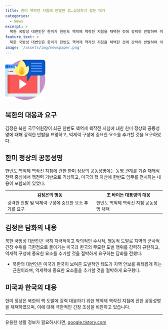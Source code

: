 ```yaml
---
title: 한미 핵작전 지침에 반발한 北…상상하기 힘든 대가
categories:
  - News
excerpt: >
  북한 국방성 대변인은 한미가 한반도 핵억제 핵작전 지침을 채택한 것에 강력히 반발하며 미국과 한국을 비난했다. 그는 더 많은 억제력 구성을 요구하고, 도발적인 행동을 중지하지 않으면 대가는 누구도 상상하기 힘들 것이라고 위협했다. 이에 대한 구체적 대응 방안은 언급하지 않았다. 해당 지침은 핵 전력 기반의 동맹 관계 강화와 미국의 핵 자산에 한반도 임무를 전시한다는 내용을 포함하고 있다.
feature_text: >
  북한 국방성 대변인은 한미가 한반도 핵억제 핵작전 지침을 채택한 것에 강력히 반발하며 미국과 한국을 비난했다. 그는 더 많은 억제력 구성을 요구하고, 도발적인 행동을 중지하지 않으면 대가는 누구도 상상하기 힘들 것이라고 위협했다. 이에 대한 구체적 대응 방안은 언급하지 않았다. 해당 지침은 핵 전력 기반의 동맹 관계 강화와 미국의 핵 자산에 한반도 임무를 전시한다는 내용을 포함하고 있다.
image: '/assets/img/newspaper.png'
---
```


<p><img src="/assets/img/news.png" alt="rentncar 속보" /></p>

<h2 data-ke-size="size26">북한의 대응과 요구</h2>

<p data-ke-size="size16">김정은 북한 국무위원장이 최근 한반도 핵억제 핵작전 지침에 대한 한미 정상의 공동성명에 대해 강력한 반발을 표명하고, 억제력 구성에 중요한 요소를 추가할 것을 요구하였다.</p>

<h2 data-ke-size="size26">한미 정상의 공동성명</h2>

<p data-ke-size="size16">한반도 핵억제 핵작전 지침에 관한 한미 정상의 공동성명에는 동맹 관계를 기존 재래식 전력 중심에서 핵전력 기반으로 격상하고, 미국의 핵 자산에 한반도 임무를 전시하는 내용이 포함되어 있었다.</p>

<table>
  <tr>
    <td style="text-align: center; height: 17px;"><b>김정은의 행동</b></td>
    <td style="text-align: center; height: 17px;"><b>조 바이든 대통령의 대응</b></td>
  </tr>
  <tr>
    <td>강력한 반발 및 억제력 구성에 중요한 요소 추가를 요구</td>
    <td>한반도 핵억제 핵작전 지침 공동성명 채택</td>
  </tr>
</table>

<h2 data-ke-size="size26">김정은 담화의 내용</h2>

<p data-ke-size="size16">북한 국방성 대변인은 극히 자극적이고 악의적인 수사적, 행동적 도발로 지역의 군사적 긴장 수위를 극한점으로 몰아가는 미국과 한국의 무모한 도발 행위를 강력히 규탄하고, 억제력 구성에 중요한 요소를 추가할 것을 절박하게 요구하는 담화를 전했다.</p>

<ul>
  <li>북한의 대변인은 미국과 한국이 보여준 도발적인 태도가 지역 안보를 위태롭게 하는 근원이라며, 억제력에 중요한 요소들을 추가할 것을 절박하게 요구했다.</li>
</ul>

<h2 data-ke-size="size26">미국과 한국의 대응</h2>

<p data-ke-size="size16">한미 정상은 북한의 핵 도발에 강력 대응하기 위한 핵억제 핵작전 지침에 관한 공동성명을 채택하였으며, 이에 대해 극한적인 긴장 조성을 비판하고 있습니다.</p>

<hr>
유용한 생활 정보가 필요하시다면, <a href="https://qoogle.tistory.com" rel="dofollow">qoogle.tistory.com</a>


